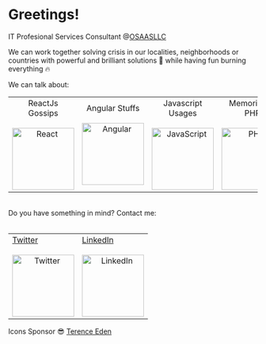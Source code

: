 <H1>Greetings!</H1>

IT Profesional Services Consultant @<a href='https://www.osaasllc.com/'>OSAASLLC</a>

We can work together solving crisis in our localities, neighborhoods or countries with powerful and brilliant solutions :brain: while having fun burning everything :fire:

We can talk about: 

<table>
<tr>
<td style='text-align: center;'>ReactJs Gossips<br><br><img src="https://edent.github.io/SuperTinyIcons/images/svg/react.svg" width="125" title="React" /></td>
<td style='text-align: center;'>Angular Stuffs<br><br><img src="https://edent.github.io/SuperTinyIcons/images/svg/angular.svg" width="125" title="Angular" /></td>
<td style='text-align: center;'>Javascript Usages<br><br><img src="https://edent.github.io/SuperTinyIcons/images/svg/javascript.svg" width="125" title="JavaScript" /></td>
<td style='text-align: center;'>Memories of PHP<br><br><img src="https://edent.github.io/SuperTinyIcons/images/svg/php.svg" width="125" title="PHP" /></td>
<td style='text-align: center;'>AC::zap:DC Song's<br><br><img src="https://edent.github.io/SuperTinyIcons/images/svg/spotify.svg" width="125" title="Spotify" /></td> 
</tr>
</table>

  <br>
  Do you have something in mind? Contact me:
  <br><br>
  
<table style='margin-left: auto; margin-right: auto;'>
  <tr>
    <td>
      <a href='https://twitter.com/alanmoncadav'  style="text-align: center;">
        Twitter<br><br><img src="https://edent.github.io/SuperTinyIcons/images/svg/twitter.svg" width="125" title="Twitter" /></a>
    </td>
    <td>
      <a href='https://www.linkedin.com/in/amoncadav'  style="text-align: center;">
        LinkedIn<br><br><img src="https://edent.github.io/SuperTinyIcons/images/svg/linkedin.svg" width="125" title="LinkedIn" />
      </a>
    </td>
  </tr>
</table>

Icons Sponsor :sunglasses: <a href='https://github.com/edent/SuperTinyIcons'>Terence Eden</a>

